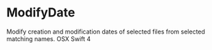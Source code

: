 # ModifyDate
Modify creation and modification dates of selected files from selected matching names.
OSX Swift 4
